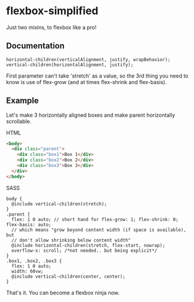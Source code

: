 # flexbox-simplified
Just two mixins, to flexbox like a pro!

## Documentation
```
horizontal-children(verticalAlignment, justify, wrapBehavior);
vertical-children(horizontalAlignment, justify);
```

First parameter can't take 'stretch' as a value, so the 3rd thing you need to know is
use of flex-grow (and at times flex-shrink and flex-basis).

## Example
Let's make 3 horizontally aligned boxes and make parent horizontally scrollable.

HTML
```html
<body>
  <div class="parent">
    <div class="box1">Box 1</div>
    <div class="box2">Box 2</div>
    <div class="box3">Box 3</div>
  </div>
</body>
```

SASS
```
body {
  @include vertical-children(stretch);
}
.parent {
  flex: 1 0 auto; // short hand for flex-grow: 1; flex-shrink: 0; flex-basis: auto;
  // which means "grow beyond content width (if space is available), but
  // don't allow shrinking below content width"
  @include horizontal-children(stretch, flex-start, nowrap);
  overflow-x: scroll; /*not needed.. but being explicit*/
}
.box1, .box2, .box3 {
  flex: 1 0 auto;
  width: 60vw;
  @include vertical-children(center, center);
}
```

That's it. You can become a flexbox ninja now.
